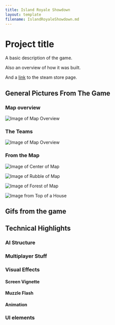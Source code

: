 ```yaml
---
title: Island Royale Showdown
layout: template
filename: IslandRoyaleShowdown.md
---
```


# Project title

A basic description of the game.

Also an overview of how it was built.

And a [link](https://store.steampowered.com/app/1528570/Royale_Island_Showdown/) to the steam store page.

## General Pictures From The Game

### Map overview

![Image of Map Overview](https://loganthatcher.com/images/IRS/Overview16by9.png)

### The Teams

![Image of Map Overview](https://loganthatcher.com/images/IRS/TeamShot.png)

### From the Map

![Image of Center of Map](https://loganthatcher.com/images/IRS/Center.png)

![Image of Rubble of Map](https://loganthatcher.com/images/IRS/Rubble.png)

![Image of Forest of Map](https://loganthatcher.com/images/IRS/Forest.png)

![Image from Top of a House](https://loganthatcher.com/images/IRS/TopOfHouse.png)

## Gifs from the game


## Technical Highlights
### AI Structure
### Multiplayer Stuff

### Visual Effects
#### Screen Vignette
#### Muzzle Flash
#### Animation
### UI elements